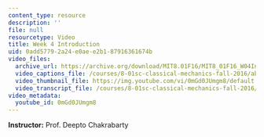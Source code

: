 ```yaml
---
content_type: resource
description: ''
file: null
resourcetype: Video
title: Week 4 Introduction
uid: 0add5779-2a24-e0ae-e2b1-87916361674b
video_files:
  archive_url: https://archive.org/download/MIT8.01F16/MIT8_01F16_W04Intro_360p.mp4
  video_captions_file: /courses/8-01sc-classical-mechanics-fall-2016/abaf4b67ecf95f909f90a47c33be3842_0mGd0JUmgm8.vtt
  video_thumbnail_file: https://img.youtube.com/vi/0mGd0JUmgm8/default.jpg
  video_transcript_file: /courses/8-01sc-classical-mechanics-fall-2016/44d5388b6ced7d746cf62af3f26520d1_0mGd0JUmgm8.pdf
video_metadata:
  youtube_id: 0mGd0JUmgm8
---
```


**Instructor:** Prof. Deepto Chakrabarty